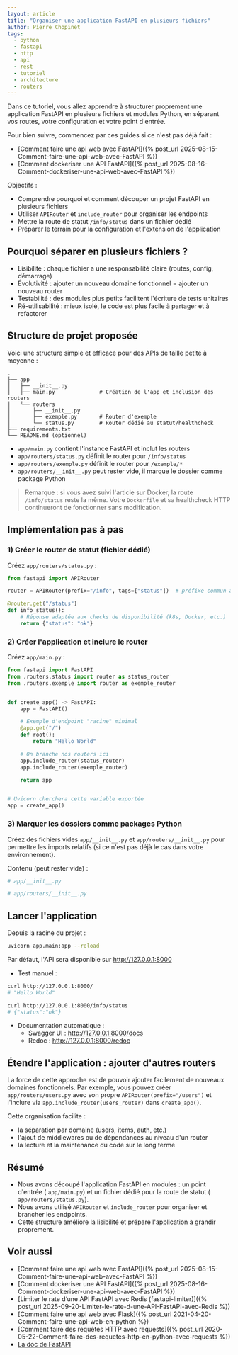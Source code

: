 ```yaml
---
layout: article
title: "Organiser une application FastAPI en plusieurs fichiers"
author: Pierre Chopinet
tags:
  - python
  - fastapi
  - http
  - api
  - rest
  - tutoriel
  - architecture
  - routers
---
```


Dans ce tutoriel, vous allez apprendre à structurer proprement une application
FastAPI en plusieurs fichiers et modules Python, en séparant vos routes, votre
configuration et votre point d'entrée.
<!--more-->

Pour bien suivre, commencez par ces guides si ce n'est pas déjà fait :

- [Comment faire une api web avec FastAPI]({% post_url 2025-08-15-Comment-faire-une-api-web-avec-FastAPI %})
- [Comment dockeriser une API FastAPI]({% post_url 2025-08-16-Comment-dockeriser-une-api-web-avec-FastAPI %})

Objectifs :

- Comprendre pourquoi et comment découper un projet FastAPI en plusieurs
  fichiers
- Utiliser `APIRouter` et `include_router` pour organiser les endpoints
- Mettre la route de statut `/info/status` dans un fichier dédié
- Préparer le terrain pour la configuration et l'extension de l'application

## Pourquoi séparer en plusieurs fichiers ?

- Lisibilité : chaque fichier a une responsabilité claire (routes, config,
  démarrage)
- Évolutivité : ajouter un nouveau domaine fonctionnel = ajouter un nouveau
  router
- Testabilité : des modules plus petits facilitent l'écriture de tests unitaires
- Ré-utilisabilité : mieux isolé, le code est plus facile à partager et à
  refactorer

## Structure de projet proposée

Voici une structure simple et efficace pour des APIs de taille petite à
moyenne :

```
.
├── app
│   ├── __init__.py
│   ├── main.py              # Création de l'app et inclusion des routers
│   └── routers
│       ├── __init__.py
│       ├── exemple.py       # Router d'exemple
│       └── status.py        # Router dédié au statut/healthcheck
├── requirements.txt
└── README.md (optionnel)
```

- `app/main.py` contient l'instance FastAPI et inclut les routers
- `app/routers/status.py` définit le router pour `/info/status`
- `app/routers/exemple.py` définit le router pour `/exemple/*`
- `app/routers/__init__.py` peut rester vide, il marque le dossier comme package
  Python

> Remarque : si vous avez suivi l'article sur Docker, la route `/info/status`
> reste la même. Votre `Dockerfile` et sa healthcheck HTTP continueront de
> fonctionner sans modification.

## Implémentation pas à pas

### 1) Créer le router de statut (fichier dédié)

Créez `app/routers/status.py` :

```python
from fastapi import APIRouter

router = APIRouter(prefix="/info", tags=["status"])  # préfixe commun à toutes les routes de ce router

@router.get("/status")
def info_status():
    # Réponse adaptée aux checks de disponibilité (k8s, Docker, etc.)
    return {"status": "ok"}
```

### 2) Créer l'application et inclure le router

Créez `app/main.py` :

```python
from fastapi import FastAPI
from .routers.status import router as status_router
from .routers.exemple import router as exemple_router


def create_app() -> FastAPI:
    app = FastAPI()

    # Exemple d'endpoint "racine" minimal
    @app.get("/")
    def root():
        return "Hello World"

    # On branche nos routers ici
    app.include_router(status_router)
    app.include_router(exemple_router)

    return app


# Uvicorn cherchera cette variable exportée
app = create_app()
```

### 3) Marquer les dossiers comme packages Python

Créez des fichiers vides `app/__init__.py` et `app/routers/__init__.py` pour
permettre les imports relatifs (si ce n'est pas déjà le cas dans votre
environnement).

Contenu (peut rester vide) :

```python
# app/__init__.py
```

```python
# app/routers/__init__.py
```

## Lancer l'application

Depuis la racine du projet :

```bash
uvicorn app.main:app --reload
```

Par défaut, l'API sera disponible sur http://127.0.0.1:8000

- Test manuel :

```bash
curl http://127.0.0.1:8000/
# "Hello World"

curl http://127.0.0.1:8000/info/status
# {"status":"ok"}
```

- Documentation automatique :
  - Swagger UI : http://127.0.0.1:8000/docs
  - Redoc : http://127.0.0.1:8000/redoc

## Étendre l'application : ajouter d'autres routers

La force de cette approche est de pouvoir ajouter facilement de nouveaux
domaines fonctionnels.
Par exemple, vous pouvez créer `app/routers/users.py` avec son propre
`APIRouter(prefix="/users")` et l'inclure via `app.include_router(users_router)`
dans `create_app()`.

Cette organisation facilite :

- la séparation par domaine (users, items, auth, etc.)
- l'ajout de middlewares ou de dépendances au niveau d'un router
- la lecture et la maintenance du code sur le long terme

## Résumé

- Nous avons découpé l'application FastAPI en modules : un point d'entrée (
  `app/main.py`) et un fichier dédié pour la route de statut (
  `app/routers/status.py`).
- Nous avons utilisé `APIRouter` et `include_router` pour organiser et brancher
  les endpoints.
- Cette structure améliore la lisibilité et prépare l'application à grandir
  proprement.

## Voir aussi

- [Comment faire une api web avec FastAPI]({% post_url 2025-08-15-Comment-faire-une-api-web-avec-FastAPI %})
- [Comment dockeriser une API FastAPI]({% post_url 2025-08-16-Comment-dockeriser-une-api-web-avec-FastAPI %})
- [Limiter le rate d’une API FastAPI avec Redis (fastapi-limiter)]({% post_url 2025-09-20-Limiter-le-rate-d-une-API-FastAPI-avec-Redis %})
- [Comment faire une api web avec Flask]({% post_url 2021-04-20-Comment-faire-une-api-web-en-python %})
- [Comment faire des requêtes HTTP avec requests]({% post_url 2020-05-22-Comment-faire-des-requetes-http-en-python-avec-requests %})
- [La doc de FastAPI](https://fastapi.tiangolo.com/)
